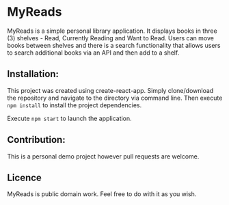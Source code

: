 # MyReads

MyReads is a simple personal library application. It displays books in three (3) shelves - Read, Currently Reading and Want to Read.
Users can move books between shelves and there is a search functionality that allows users to search additional books via an API and then add to a shelf.

## Installation:

This project was created using create-react-app. Simply clone/download the repository and navigate to the directory via command line.
Then execute `npm install` to install the project dependencies.

Execute `npm start` to launch the application.

## Contribution:
This is a personal demo project however pull requests are welcome.

## Licence
MyReads is public domain work. Feel free to do with it as you wish.
